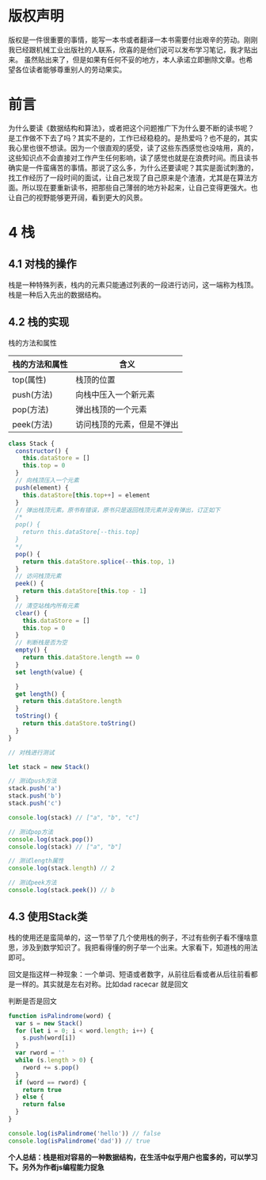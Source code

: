 # 版权声明
版权是一件很重要的事情，能写一本书或者翻译一本书需要付出艰辛的劳动。刚刚我已经跟机械工业出版社的人联系，欣喜的是他们说可以发布学习笔记，我才贴出来。
虽然贴出来了，但是如果有任何不妥的地方，本人承诺立即删除文章。也希望各位读者能够尊重别人的劳动果实。

# 前言

为什么要读《数据结构和算法》，或者把这个问题推广下为什么要不断的读书呢？是工作做不下去了吗？其实不是的，工作已经稳稳的。是热爱吗？也不是的，其实我心里也很不想读。因为一个很直观的感受，读了这些东西感觉也没啥用，真的，这些知识点不会直接对工作产生任何影响，读了感觉也就是在浪费时间。而且读书确实是一件蛮痛苦的事情。那说了这么多，为什么还要读呢？其实是面试刺激的，找工作经历了一段时间的面试，让自己发现了自己原来是个渣渣，尤其是在算法方面。所以现在要重新读书，把那些自己薄弱的地方补起来，让自己变得更强大。也让自己的视野能够更开阔，看到更大的风景。

# 4 栈

## 4.1 对栈的操作

栈是一种特殊列表，栈内的元素只能通过列表的一段进行访问，这一端称为栈顶。栈是一种后入先出的数据结构。

## 4.2 栈的实现

栈的方法和属性
 

栈的方法和属性 | 含义
---|---
top(属性) | 栈顶的位置
push(方法) | 向栈中压入一个新元素
pop(方法) | 弹出栈顶的一个元素
peek(方法) | 访问栈顶的元素，但是不弹出

```javascript
class Stack {
  constructor() {
    this.dataStore = []
    this.top = 0
  }
  // 向栈顶压入一个元素
  push(element) {
    this.dataStore[this.top++] = element
  }
  // 弹出栈顶元素。原书有错误，原书只是返回栈顶元素并没有弹出，订正如下
  /*
  pop() {
    return this.dataStore[--this.top]
  }
  */
  pop() {
    return this.dataStore.splice(--this.top, 1)
  }
  // 访问栈顶元素
  peek() {
    return this.dataStore[this.top - 1]
  }
  // 清空站栈内所有元素
  clear() {
    this.dataStore = []
    this.top = 0
  }
  // 判断栈是否为空
  empty() {
    return this.dataStore.length == 0
  }
  set length(value) {

  }
  get length() {
    return this.dataStore.length
  }
  toString() {
    return this.dataStore.toString()
  }
}

// 对栈进行测试

let stack = new Stack()

// 测试push方法
stack.push('a')
stack.push('b')
stack.push('c')

console.log(stack) // ["a", "b", "c"]

// 测试pop方法
console.log(stack.pop())
console.log(stack) // ["a", "b"]

// 测试length属性
console.log(stack.length) // 2

// 测试peek方法
console.log(stack.peek()) // b
```

## 4.3 使用Stack类

栈的使用还是蛮简单的，这一节举了几个使用栈的例子，不过有些例子看不懂啥意思，涉及到数学知识了。我把看得懂的例子举一个出来。大家看下，知道栈的用法即可。

回文是指这样一种现象：一个单词、短语或者数字，从前往后看或者从后往前看都是一样的。其实就是左右对称。比如dad racecar 就是回文

判断是否是回文

```javascript
function isPalindrome(word) {
  var s = new Stack()
  for (let i = 0; i < word.length; i++) {
    s.push(word[i])
  }
  var rword = ''
  while (s.length > 0) {
    rword += s.pop()
  }
  if (word == rword) {
    return true
  } else {
    return false
  }
}

console.log(isPalindrome('hello')) // false
console.log(isPalindrome('dad')) // true
```

**个人总结：栈是相对容易的一种数据结构，在生活中似乎用户也蛮多的，可以学习下。另外为作者js编程能力捉急**




